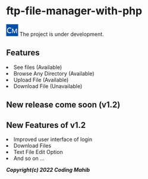 # ftp-file-manager-with-php
<img src="img/coding_mahib_32x32.png">
The project is under development.

## Features
<li>See files (Available)</li>
<li>Browse Any Directory (Available)</li>
<li>Upload File (Available)</li>
<li>Download File (Unavailable)</li>

<h2>New release come soon (v1.2)</h2>

## New Features of v1.2
<li>Improved user interface of login</li>
<li>Download Files</li>
<li>Text File Edit Option</li>
<li>And so on ...</li>

___Copyright(c) 2022 Coding Mahib___
